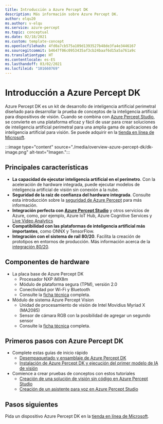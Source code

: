 ```yaml
---
title: Introducción a Azure Percept DK
description: Más información sobre Azure Percept DK.
author: elqu20
ms.author: v-elqu
ms.service: azure-percept
ms.topic: conceptual
ms.date: 02/18/2021
ms.custom: template-concept
ms.openlocfilehash: 4fd0a7cb575a109d1393527b48de3fa4e3446167
ms.sourcegitcommit: b4647f06c0953435af3cb24baaf6d15a5a761a9c
ms.translationtype: HT
ms.contentlocale: es-ES
ms.lasthandoff: 03/02/2021
ms.locfileid: "101660769"
---
```

# <a name="azure-percept-dk-overview"></a>Introducción a Azure Percept DK

Azure Percept DK es un kit de desarrollo de inteligencia artificial perimetral diseñado para desarrollar la prueba de conceptos de la inteligencia artificial para dispositivos de visión. Cuando se combina con [Azure Percept Studio](./overview-azure-percept-studio.md), se convierte en una plataforma eficaz y fácil de usar para crear soluciones de inteligencia artificial perimetral para una amplia gama de aplicaciones de inteligencia artificial para visión. Se puede adquirir en la [tienda en línea de Microsoft](https://go.microsoft.com/fwlink/p/?LinkId=2155270).

:::image type="content" source="./media/overview-azure-percept-dk/dk-image.png" alt-text="Imagen.":::

## <a name="key-features"></a>Principales características

- **La capacidad de ejecutar inteligencia artificial en el perímetro**. Con la aceleración de hardware integrada, puede ejecutar modelos de inteligencia artificial de visión sin conexión a la nube.
- **Seguridad de la raíz de confianza del hardware integrada**. Consulte esta introducción sobre la [seguridad de Azure Percept](./overview-percept-security.md) para más información.
- **Integración perfecta con [Azure Percept Studio](./overview-azure-percept-studio.md)** y otros servicios de Azure, como, por ejemplo, Azure IoT Hub, Azure Cognitive Services y [Live Video Analytics](https://docs.microsoft.com/azure/media-services/live-video-analytics-edge/overview)
- **Compatibilidad con las plataformas de inteligencia artificial más importantes**, como ONNX y TensorFlow.
- **Integración con el sistema de raíl 80/20**. Facilita la creación de prototipos en entornos de producción. Más información acerca de la [integración 80/20](./overview-8020-integration.md).

## <a name="hardware-components"></a>Componentes de hardware

- La placa base de Azure Percept DK
    - Procesador NXP iMX8m
    - Módulo de plataforma segura (TPM), versión 2.0
    - Conectividad por Wi-Fi y Bluetooth
    - Consulte la [ficha técnica](./azure-percept-dk-datasheet.md) completa.
- Módulo de sistema Azure Percept Vision
    - Unidad de procesamiento de visión de Intel Movidius Myriad X (MA2085)
    - Sensor de cámara RGB con la posibilidad de agregar un segundo sensor
    - Consulte la [ficha técnica](./azure-percept-vision-datasheet.md) completa.

## <a name="get-started-with-the-azure-percept-dk"></a>Primeros pasos con Azure Percept DK

- Complete estas guías de inicio rápido
    - [Desempaquetado y ensamblaje de Azure Percept DK](./quickstart-percept-dk-unboxing.md)
    - [Instalación de Azure Percept DK y ejecución del primer modelo de IA de visión](./quickstart-percept-dk-set-up.md)
- Comience a crear pruebas de conceptos con estos tutoriales
    - [Creación de una solución de visión sin código en Azure Percept Studio](./tutorial-nocode-vision.md)
    - [Creación de un asistente para voz en Azure Percept Studio](./tutorial-no-code-speech.md)

## <a name="next-steps"></a>Pasos siguientes

Pida un dispositivo Azure Percept DK en la [tienda en línea de Microsoft](https://go.microsoft.com/fwlink/p/?LinkId=2155270).